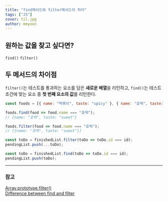 ```yaml
---
title: "find메서드와 filter메서드의 차이"
tags: ["JS"]
cover: til.jpg
author: mmyeon
---
```


## 원하는 값을 찾고 싶다면?

`find()`
`filter()`

## 두 메서드의 차이점

`filter()`는 테스트를 통과하는 요소를 담은 <b>새로운 배열</b>을 리턴하고, `find()`는 테스트 조건에 맞는 요소 중 <b>첫 번째 요소의 값</b>를 리턴한다.

```js
const foods = [{ name: "떡볶이", taste: "spicy" }, { name: "호떡", taste: "sweet" }];

foods.find(food => food.name === "호떡");
// {name: "호떡", taste: "sweet"}

foods.filter(food => food.name === "호떡");
// [{name: "호떡", taste: "sweet"}]
```

```js
const toDo = finishedList.filter(toDo => toDo.id === id);
pendingList.push(...toDo);

const toDo = finishedList.find(toDo => toDo.id === id);
pendingList.push(toDo);
```

---

### 참고

[Array.prototype.filter()](https://developer.mozilla.org/en-US/docs/Web/JavaScript/Reference/Global_Objects/Array/filter)<br>
[Difference between find and filter](https://stackoverflow.com/questions/2438223/difference-between-find-and-filter/14846148)<br>
